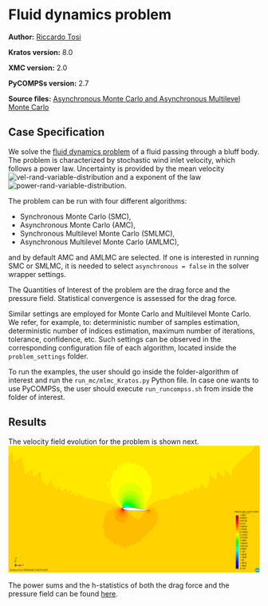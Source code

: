 # Fluid dynamics problem

**Author:** [Riccardo Tosi](https://github.com/riccardotosi)

**Kratos version:** 8.0

**XMC version:** 2.0

**PyCOMPSs version:** 2.7

**Source files:** [Asynchronous Monte Carlo and Asynchronous Multilevel Monte Carlo](https://github.com/KratosMultiphysics/Examples/tree/master/multilevel_monte_carlo/use_cases/fluid_dynamics_building/source)

## Case Specification
We solve the [fluid dynamics problem](https://github.com/KratosMultiphysics/Kratos/blob/master/applications/CompressiblePotentialFlowApplication/python_scripts/potential_flow_analysis.py) of a fluid passing through a bluff body. The problem is characterized by stochastic wind inlet velocity, which follows a power law. Uncertainty is provided by the mean velocity ![vel-rand-variable-distribution] and a exponent of the law ![power-rand-variable-distribution].

The problem can be run with four different algorithms:

* Synchronous Monte Carlo (SMC),
* Asynchronous Monte Carlo (AMC),
* Synchronous Multilevel Monte Carlo (SMLMC),
* Asynchronous Multilevel Monte Carlo (AMLMC),

and by default AMC and AMLMC are selected. If one is interested in running SMC or SMLMC, it is needed to select `asynchronous = false` in the solver wrapper settings.

The Quantities of Interest of the problem are the drag force and the pressure field. Statistical convergence is assessed for the drag force.

Similar settings are employed for Monte Carlo and Multilevel Monte Carlo. We refer, for example, to: deterministic number of samples estimation, deterministic number of indices estimation, maximum number of iterations, tolerance, confidence, etc. Such settings can be observed in the corresponding configuration file of each algorithm, located inside the `problem_settings` folder.

To run the examples, the user should go inside the folder-algorithm of interest and run the `run_mc/mlmc_Kratos.py` Python file. In case one wants to use PyCOMPSs, the user should execute `run_runcompss.sh` from inside the folder of interest.

## Results

The velocity field evolution for the problem is shown next.
![cpf_pressurecoeff](https://github.com/KratosMultiphysics/Examples/blob/master/multilevel_monte_carlo/use_cases/compressible_potential_flow/data/cpf_pressure.png)

The power sums and the h-statistics of both the drag force and the pressure field can be found [here](https://github.com/KratosMultiphysics/Examples/tree/master/multilevel_monte_carlo/use_cases/compressible_potential_flow/source/power_sums_outputs).


[vel-rand-variable-distribution]:  https://latex.codecogs.com/svg.latex?\u\sim~\mathcal{N}(10.0,0.1)
[power-rand-variable-distribution]:  https://latex.codecogs.com/svg.latex?M_{\infty}\sim~\mathcal{N}(0.12,0.012)
